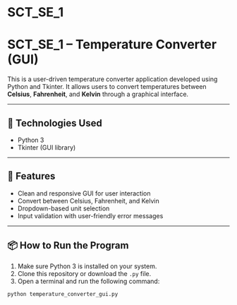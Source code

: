 # SCT_SE_1

# SCT_SE_1 – Temperature Converter (GUI)

This is a user-driven temperature converter application developed using Python and Tkinter. It allows users to convert temperatures between **Celsius**, **Fahrenheit**, and **Kelvin** through a graphical interface.

---

## 🔧 Technologies Used

- Python 3
- Tkinter (GUI library)

---

## 🚀 Features

- Clean and responsive GUI for user interaction
- Convert between Celsius, Fahrenheit, and Kelvin
- Dropdown-based unit selection
- Input validation with user-friendly error messages

---

## 📦 How to Run the Program

1. Make sure Python 3 is installed on your system.
2. Clone this repository or download the `.py` file.
3. Open a terminal and run the following command:

```bash
python temperature_converter_gui.py
```
